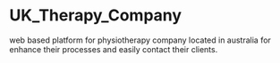 # UK_Therapy_Company
web based platform for physiotherapy company located in australia for enhance their processes and easily contact their clients.
